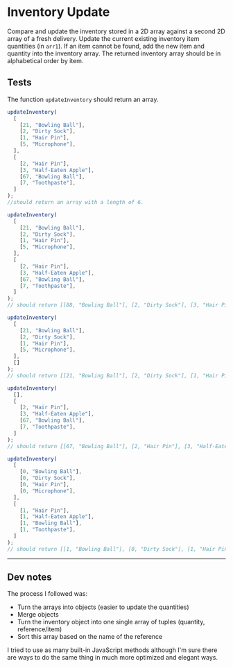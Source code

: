 # Inventory Update

Compare and update the inventory stored in a 2D array against a second 2D array of a fresh delivery. Update the current existing inventory item quantities (in `arr1`). If an item cannot be found, add the new item and quantity into the inventory array. The returned inventory array should be in alphabetical order by item.

## Tests

The function `updateInventory` should return an array.

```javascript
updateInventory(
  [
    [21, "Bowling Ball"],
    [2, "Dirty Sock"],
    [1, "Hair Pin"],
    [5, "Microphone"],
  ],
  [
    [2, "Hair Pin"],
    [3, "Half-Eaten Apple"],
    [67, "Bowling Ball"],
    [7, "Toothpaste"],
  ]
);
//should return an array with a length of 6.

updateInventory(
  [
    [21, "Bowling Ball"],
    [2, "Dirty Sock"],
    [1, "Hair Pin"],
    [5, "Microphone"],
  ],
  [
    [2, "Hair Pin"],
    [3, "Half-Eaten Apple"],
    [67, "Bowling Ball"],
    [7, "Toothpaste"],
  ]
);
// should return [[88, "Bowling Ball"], [2, "Dirty Sock"], [3, "Hair Pin"], [3, "Half-Eaten Apple"], [5, "Microphone"], [7, "Toothpaste"]].

updateInventory(
  [
    [21, "Bowling Ball"],
    [2, "Dirty Sock"],
    [1, "Hair Pin"],
    [5, "Microphone"],
  ],
  []
);
// should return [[21, "Bowling Ball"], [2, "Dirty Sock"], [1, "Hair Pin"], [5, "Microphone"]].

updateInventory(
  [],
  [
    [2, "Hair Pin"],
    [3, "Half-Eaten Apple"],
    [67, "Bowling Ball"],
    [7, "Toothpaste"],
  ]
);
// should return [[67, "Bowling Ball"], [2, "Hair Pin"], [3, "Half-Eaten Apple"], [7, "Toothpaste"]].

updateInventory(
  [
    [0, "Bowling Ball"],
    [0, "Dirty Sock"],
    [0, "Hair Pin"],
    [0, "Microphone"],
  ],
  [
    [1, "Hair Pin"],
    [1, "Half-Eaten Apple"],
    [1, "Bowling Ball"],
    [1, "Toothpaste"],
  ]
);
// should return [[1, "Bowling Ball"], [0, "Dirty Sock"], [1, "Hair Pin"], [1, "Half-Eaten Apple"], [0, "Microphone"], [1, "Toothpaste"]].
```

---

## Dev notes

The process I followed was:

- Turn the arrays into objects (easier to update the quantities)
- Merge objects
- Turn the inventory object into one single array of tuples (quantity, reference/item)
- Sort this array based on the name of the reference

I tried to use as many built-in JavaScript methods although I'm sure there are ways to do the same thing in much more optimized and elegant ways.
